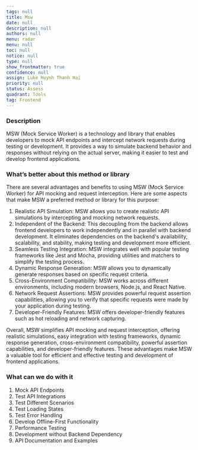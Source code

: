 ```yaml
---
tags: null
title: Msw
date: null
description: null
authors: null
menu: radar
menu: null
toc: null
notice: null
type: null
show_frontmatter: true
confidence: null
assign: Luke Huynh Thanh Hai
priority: null
status: Assess
quadrant: Tools
tag: Frontend
---
```


<!-- table_of_contents 38a9464e-c2ac-4dd8-9f61-b46e92040de8 -->

### Description

MSW (Mock Service Worker) is a technology and library that enables developers to mock API endpoints and intercept network requests during testing or development. It provides a way to simulate backend behavior and responses without relying on the actual server, making it easier to test and develop frontend applications.

### What’s better about this method or library

There are several advantages and benefits to using MSW (Mock Service Worker) for API mocking and request interception. Here are some aspects that make MSW a preferred method or library for this purpose:

1. Realistic API Simulation: MSW allows you to create realistic API simulations by intercepting and mocking network requests.
1. Independent of the Backend: This decoupling from the backend allows frontend developers to work independently and in parallel with backend development. It eliminates dependencies on the backend's availability, scalability, and stability, making testing and development more efficient.
1. Seamless Testing Integration: MSW integrates well with popular testing frameworks like Jest and Mocha, providing utilities and matchers to simplify the testing process.
1. Dynamic Response Generation: MSW allows you to dynamically generate responses based on specific request criteria.
1. Cross-Environment Compatibility: MSW works across different environments, including modern browsers, Node.js, and React Native.
1. Network Request Assertions: MSW provides powerful request assertion capabilities, allowing you to verify that specific requests were made by your application during testing.
1. Developer-Friendly Features: MSW offers developer-friendly features such as hot reloading and network capturing.

Overall, MSW simplifies API mocking and request interception, offering realistic simulations, easy integration with testing frameworks, dynamic response generation, cross-environment compatibility, powerful assertion capabilities, and developer-friendly features. These advantages make MSW a valuable tool for efficient and effective testing and development of frontend applications.

### What can we do with it

1. Mock API Endpoints
1. Test API Integrations
1. Test Different Scenarios
1. Test Loading States
1. Test Error Handling
1. Develop Offline-First Functionality
1. Performance Testing
1. Development without Backend Dependency
1. API Documentation and Examples

<!-- child_database 6a61b124-cece-4973-9be4-75ef47d20fdd -->
